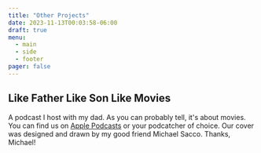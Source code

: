 ```yaml
---
title: "Other Projects"
date: 2023-11-13T00:03:58-06:00
draft: true
menu:
  - main
  - side
  - footer
pager: false
---
```


## Like Father Like Son Like Movies

A podcast I host with my dad. As you can probably tell, it's about movies. You can find us on [Apple Podcasts](https://podcasts.apple.com/us/podcast/like-father-like-son-like-movies/id1640110809) or your podcatcher of choice. Our cover was designed and drawn by my good friend Michael Sacco. Thanks, Michael!

